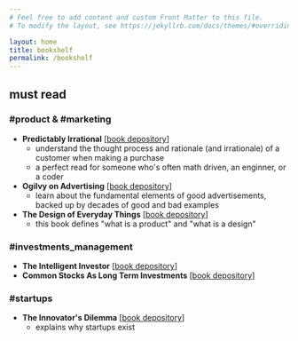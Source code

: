 ```yaml
---
# Feel free to add content and custom Front Matter to this file.
# To modify the layout, see https://jekyllrb.com/docs/themes/#overriding-theme-defaults

layout: home
title: bookshelf
permalink: /bookshelf
---
```


## must read

### #product & #marketing

- **Predictably Irrational** [[book depository](https://www.bookdepository.com/Predictably-Irrational-Revised-Dr-Dan-Ariely/9780062018205)]
  - understand the thought process and rationale (and irrationale) of a customer when making a purchase
  - a perfect read for someone who's often math driven, an enginner, or a coder
- **Ogilvy on Advertising** [[book depository](https://www.bookdepository.com/Ogilvy-on-Advertising-David-Ogilvy/9781853756153)]
  - learn about the fundamental elements of good advertisements, backed up by decades of good and bad examples
- **The Design of Everyday Things** [[book depository](https://www.bookdepository.com/Design-Everyday-Things-Donald-Norman/9780465050659)]
  - this book defines "what is a product" and "what is a design"

### #investments_management

- **The Intelligent Investor** [[book depository](https://www.bookdepository.com/Intelligent-Investor-Benjamin-Graham/9780060555665)]
- **Common Stocks As Long Term Investments** [[book depository](https://www.bookdepository.com/Common-Stocks-Long-Term-Investments-Edgar-Lawrence-Smith/9781614273325)]

### #startups

- **The Innovator's Dilemma** [[book depository](https://www.bookdepository.com/Innovators-Dilemma-Clayton-M-Christensen/9780062060242)]
  - explains why startups exist